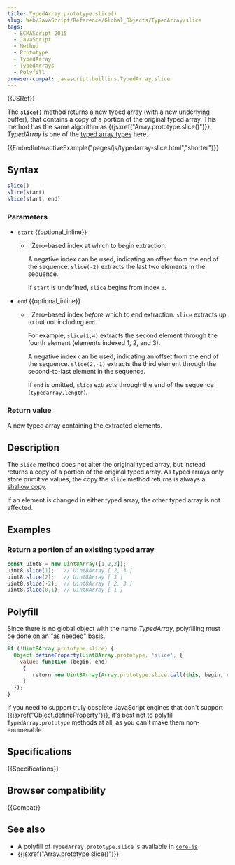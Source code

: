 ```yaml
---
title: TypedArray.prototype.slice()
slug: Web/JavaScript/Reference/Global_Objects/TypedArray/slice
tags:
  - ECMAScript 2015
  - JavaScript
  - Method
  - Prototype
  - TypedArray
  - TypedArrays
  - Polyfill
browser-compat: javascript.builtins.TypedArray.slice
---
```

{{JSRef}}

The **`slice()`** method returns a new typed array (with a new
underlying buffer), that contains a copy of a portion of the original typed array. This
method has the same algorithm as {{jsxref("Array.prototype.slice()")}}.
_TypedArray_ is one of the [typed
array types](/en-US/docs/Web/JavaScript/Reference/Global_Objects/TypedArray#typedarray_objects) here.

{{EmbedInteractiveExample("pages/js/typedarray-slice.html","shorter")}}

## Syntax

```js
slice()
slice(start)
slice(start, end)
```

### Parameters

- `start` {{optional_inline}}

  - : Zero-based index at which to begin extraction.

    A negative index can be used, indicating an offset from the end of the sequence.
    `slice(-2)` extracts the last two elements in the sequence.

    If `start` is undefined, `slice` begins from index
    `0`.

- `end` {{optional_inline}}

  - : Zero-based index _before_ which to end extraction. `slice`
    extracts up to but not including `end`.

    For example, `slice(1,4)` extracts the second element through the fourth
    element (elements indexed 1, 2, and 3).

    A negative index can be used, indicating an offset from the end of the sequence.
    `slice(2,-1)` extracts the third element through the second-to-last element
    in the sequence.

    If `end` is omitted, `slice` extracts through the
    end of the sequence (`typedarray.length`).

### Return value

A new typed array containing the extracted elements.

## Description

The `slice` method does not alter the original typed array, but instead returns a copy of a portion of the original typed array. As typed arrays only store primitive values, the copy the `slice` method returns is always a [shallow copy](/en-us/docs/Glossary/Shallow_copy).

If an element is changed in either typed array, the other typed array is not affected.

## Examples

### Return a portion of an existing typed array

```js
const uint8 = new Uint8Array([1,2,3]);
uint8.slice(1);   // Uint8Array [ 2, 3 ]
uint8.slice(2);   // Uint8Array [ 3 ]
uint8.slice(-2);  // Uint8Array [ 2, 3 ]
uint8.slice(0,1); // Uint8Array [ 1 ]
```

## Polyfill

Since there is no global object with the name _TypedArray_, polyfilling must be
done on an "as needed" basis.

```js
if (!Uint8Array.prototype.slice) {
  Object.defineProperty(Uint8Array.prototype, 'slice', {
    value: function (begin, end)
     {
        return new Uint8Array(Array.prototype.slice.call(this, begin, end));
     }
  });
}
```

If you need to support truly obsolete JavaScript engines that don't support
{{jsxref("Object.defineProperty")}}, it's best not to polyfill
`TypedArray.prototype` methods at all, as you can't make them non-enumerable.

## Specifications

{{Specifications}}

## Browser compatibility

{{Compat}}

## See also

- A polyfill of `TypedArray.prototype.slice` is available in [`core-js`](https://github.com/zloirock/core-js#ecmascript-typed-arrays)
- {{jsxref("Array.prototype.slice()")}}
